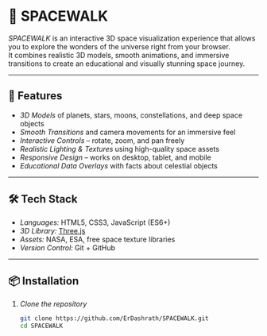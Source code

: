 # 🌌 SPACEWALK

*SPACEWALK* is an interactive 3D space visualization experience that allows you to explore the wonders of the universe right from your browser.  
It combines realistic 3D models, smooth animations, and immersive transitions to create an educational and visually stunning space journey.

---

## 🚀 Features
- *3D Models* of planets, stars, moons, constellations, and deep space objects
- *Smooth Transitions* and camera movements for an immersive feel
- *Interactive Controls* – rotate, zoom, and pan freely
- *Realistic Lighting & Textures* using high-quality space assets
- *Responsive Design* – works on desktop, tablet, and mobile
- *Educational Data Overlays* with facts about celestial objects

---

## 🛠 Tech Stack
- *Languages:* HTML5, CSS3, JavaScript (ES6+)
- *3D Library:* [Three.js](https://threejs.org/)
- *Assets:* NASA, ESA, free space texture libraries
- *Version Control:* Git + GitHub

---

## 📦 Installation

1. *Clone the repository*
   ```bash
   git clone https://github.com/ErDashrath/SPACEWALK.git
   cd SPACEWALK
